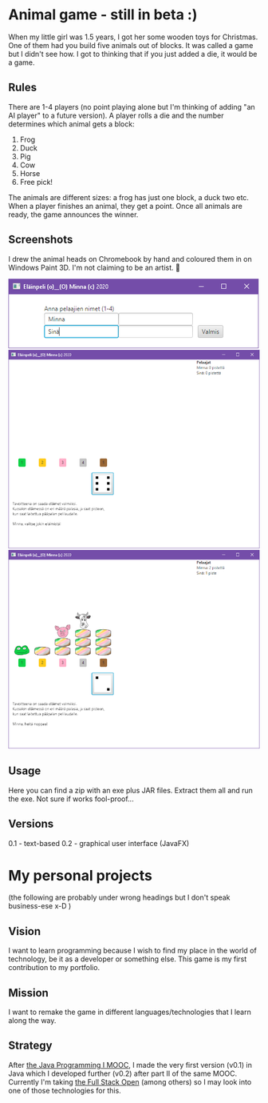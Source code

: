 # Animal game - still in beta :)
When my little girl was 1.5 years, I got her some wooden toys for Christmas. One of them had you build five animals out of 
blocks. It was called a game but I didn't see how. I got to thinking that if you just added a die, it would be a game.

## Rules
There are 1-4 players (no point playing alone but I'm thinking of adding "an AI player" to a future version). 
A player rolls a die and the number determines which animal gets a block:
1. Frog
2. Duck
3. Pig
4. Cow
5. Horse
6. Free pick!

The animals are different sizes: a frog has just one block, a duck two etc. When a player finishes an animal, they get a point. 
Once all animals are ready, the game announces the winner.

## Screenshots
I drew the animal heads on Chromebook by hand and coloured them in on Windows Paint 3D. I'm not claiming to be an artist. :see_no_evil:

<img src="./aloitus.PNG" alt="Image: Beginning of the game" />

<img src="./valinta.PNG" alt="Image: Picking an animal" width="600"/>

<img src="./tilanne.PNG" alt="Image: A couple of animals finished" width="600"/>

## Usage
Here you can find a zip with an exe plus JAR files. Extract them all and run the exe. Not sure if works fool-proof...

## Versions
0.1 - text-based
0.2 - graphical user interface (JavaFX)

# My personal projects

(the following are probably under wrong headings but I don't speak business-ese x-D )
## Vision
I want to learn programming because I wish to find my place in the world of technology, be it as a developer or something else. 
This game is my first contribution to my portfolio.

## Mission
I want to remake the game in different languages/technologies that I learn along the way.

## Strategy
After [the Java Programming I MOOC](https://java-programming.mooc.fi/), I made the very first version (v0.1) in Java which I developed 
further (v0.2) after part II of the same MOOC. Currently I'm taking [the Full Stack Open](https://fullstackopen.com/) (among others) so I may 
look into one of those technologies for this.
